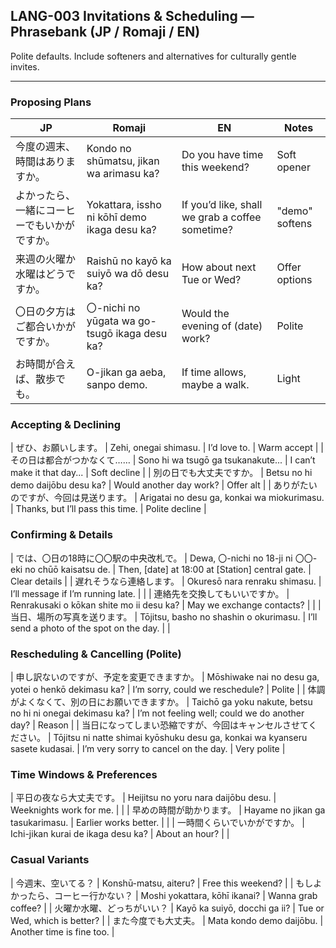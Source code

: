 ## LANG-003 Invitations & Scheduling — Phrasebank (JP / Romaji / EN)

Polite defaults. Include softeners and alternatives for culturally gentle invites.

---

### Proposing Plans
| JP | Romaji | EN | Notes |
|---|---|---|---|
| 今度の週末、時間はありますか。 | Kondo no shūmatsu, jikan wa arimasu ka? | Do you have time this weekend? | Soft opener |
| よかったら、一緒にコーヒーでもいかがですか。 | Yokattara, issho ni kōhī demo ikaga desu ka? | If you’d like, shall we grab a coffee sometime? | "demo" softens |
| 来週の火曜か水曜はどうですか。 | Raishū no kayō ka suiyō wa dō desu ka? | How about next Tue or Wed? | Offer options |
| 〇日の夕方はご都合いかがですか。 | 〇-nichi no yūgata wa go-tsugō ikaga desu ka? | Would the evening of (date) work? | Polite |
| お時間が合えば、散歩でも。 | O-jikan ga aeba, sanpo demo. | If time allows, maybe a walk. | Light |

### Accepting & Declining
| ぜひ、お願いします。 | Zehi, onegai shimasu. | I’d love to. | Warm accept |
| その日は都合がつかなくて…… | Sono hi wa tsugō ga tsukanakute... | I can’t make it that day... | Soft decline |
| 別の日でも大丈夫ですか。 | Betsu no hi demo daijōbu desu ka? | Would another day work? | Offer alt |
| ありがたいのですが、今回は見送ります。 | Arigatai no desu ga, konkai wa miokurimasu. | Thanks, but I’ll pass this time. | Polite decline |

### Confirming & Details
| では、〇日の18時に〇〇駅の中央改札で。 | Dewa, 〇-nichi no 18-ji ni 〇〇-eki no chūō kaisatsu de. | Then, [date] at 18:00 at [Station] central gate. | Clear details |
| 遅れそうなら連絡します。 | Okuresō nara renraku shimasu. | I’ll message if I’m running late. | |
| 連絡先を交換してもいいですか。 | Renrakusaki o kōkan shite mo ii desu ka? | May we exchange contacts? | |
| 当日、場所の写真を送ります。 | Tōjitsu, basho no shashin o okurimasu. | I’ll send a photo of the spot on the day. | |

### Rescheduling & Cancelling (Polite)
| 申し訳ないのですが、予定を変更できますか。 | Mōshiwake nai no desu ga, yotei o henkō dekimasu ka? | I’m sorry, could we reschedule? | Polite |
| 体調がよくなくて、別の日にお願いできますか。 | Taichō ga yoku nakute, betsu no hi ni onegai dekimasu ka? | I’m not feeling well; could we do another day? | Reason |
| 当日になってしまい恐縮ですが、今回はキャンセルさせてください。 | Tōjitsu ni natte shimai kyōshuku desu ga, konkai wa kyanseru sasete kudasai. | I’m very sorry to cancel on the day. | Very polite |

### Time Windows & Preferences
| 平日の夜なら大丈夫です。 | Heijitsu no yoru nara daijōbu desu. | Weeknights work for me. | |
| 早めの時間が助かります。 | Hayame no jikan ga tasukarimasu. | Earlier works better. | |
| 一時間くらいでいかがですか。 | Ichi-jikan kurai de ikaga desu ka? | About an hour? | |

### Casual Variants
| 今週末、空いてる？ | Konshū-matsu, aiteru? | Free this weekend? |
| もしよかったら、コーヒー行かない？ | Moshi yokattara, kōhī ikanai? | Wanna grab coffee? |
| 火曜か水曜、どっちがいい？ | Kayō ka suiyō, docchi ga ii? | Tue or Wed, which is better? |
| また今度でも大丈夫。 | Mata kondo demo daijōbu. | Another time is fine too. |



